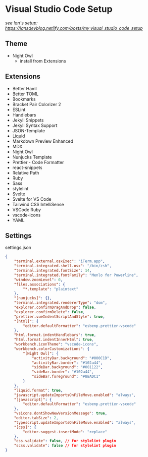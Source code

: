 # Visual Studio Code Setup

_see Ian's setup: https://iansdevblog.netlify.com/posts/my_visual_studio_code_setup_

## Theme
- Night Owl
    - install from Extensions

## Extensions
- Better Haml
- Better TOML
- Bookmarks
- Bracket Pair Colorizer 2
- ESLint
- Handlebars
- Jekyll Snippets
- Jekyll Syntax Support
- JSON-Template
- Liquid
- Markdown Preview Enhanced
- MDX
- Night Owl
- Nunjucks Template
- Prettier - Code Formatter
- react-snippets
- Relative Path
- Ruby
- Sass
- stylelint
- Svelte
- Svelte for VS Code
- Tailwind CSS IntelliSense
- VSCode Ruby
- vscode-icons
- YAML

## Settings
settings.json

```json
{
    "terminal.external.osxExec": "iTerm.app",
    "terminal.integrated.shell.osx": "/bin/zsh",
    "terminal.integrated.fontSize": 14,
    "terminal.integrated.fontFamily": "Menlo for Powerline",
    "window.zoomLevel": 0,
    "files.associations": {
        "*.template": "plaintext"
    },
    "[nunjucks]": {},
    "terminal.integrated.rendererType": "dom",
    "explorer.confirmDragAndDrop": false,
    "explorer.confirmDelete": false,
    "prettier.vueIndentScriptAndStyle": true,
    "[html]": {
        "editor.defaultFormatter": "esbenp.prettier-vscode"
    },
    "html.format.indentHandlebars": true,
    "html.format.indentInnerHtml": true,
    "workbench.iconTheme": "vscode-icons",
    "workbench.colorCustomizations": {
        "[Night Owl]": {
            "activityBar.background": "#000C1D",
            "activityBar.border": "#102a44",
            "sideBar.background": "#001122",
            "sideBar.border": "#102a44",
            "sideBar.foreground": "#8BADC1"
        }
    },
    "liquid.format": true,
    "javascript.updateImportsOnFileMove.enabled": "always",
    "[javascript]": {
        "editor.defaultFormatter": "esbenp.prettier-vscode"
    },
    "vsicons.dontShowNewVersionMessage": true,
    "editor.tabSize": 2,
    "typescript.updateImportsOnFileMove.enabled": "always",
    "[css]": {
        "editor.suggest.insertMode": "replace"
    },
    "css.validate": false, // for stylelint plugin
    "scss.validate": false // for stylelint plugin
}

```